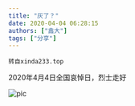 ```yaml
---
title: "灰了？"
date: 2020-04-04 06:28:15
authors: ["鑫大"]
tags: ["分享"]
---
```


`转自xinda233.top`

2020年4月4日全国哀悼日，烈士走好
<!-- more -->
![pic](https://xinda233.top/usr/uploads/2020/04/1662962447.jpeg)